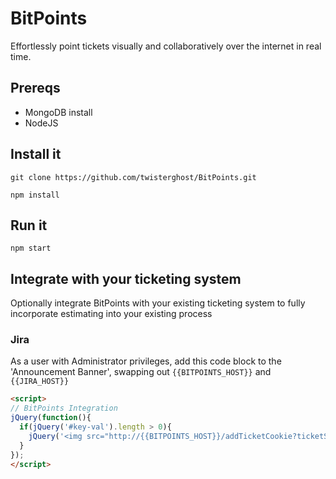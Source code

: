 BitPoints
=========
Effortlessly point tickets visually and collaboratively over the internet in real time.

## Prereqs
* MongoDB install
* NodeJS

## Install it
`git clone https://github.com/twisterghost/BitPoints.git`

`npm install`

## Run it
`npm start`

## Integrate with your ticketing system
Optionally integrate BitPoints with your existing ticketing system to fully incorporate estimating into your existing process

### Jira
As a user with Administrator privileges, add this code block to the 'Announcement Banner', swapping out `{{BITPOINTS_HOST}}` and `{{JIRA_HOST}}`
```HTML
<script>
// BitPoints Integration
jQuery(function(){
  if(jQuery('#key-val').length > 0){
    jQuery('<img src="http://{{BITPOINTS_HOST}}/addTicketCookie?ticketSystem=jira&ticketHost={{JIRA_HOST}}&ticketID='+jQuery('#key-val').text()+'&ticketTitle='+encodeURIComponent(jQuery('#summary-val').text())+'" style="width:1px;height:1px;position:absolute;" />').appendTo('body');
  }
});
</script>
```
